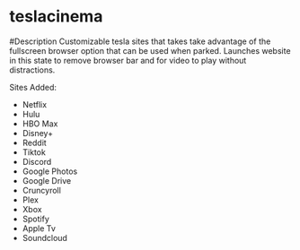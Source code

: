 # teslacinema

#Description
Customizable tesla sites that takes take advantage of the fullscreen browser option that can be used when parked. Launches website in this state to remove browser bar and for video to play without distractions. 

Sites Added:
- Netflix
- Hulu
- HBO Max
- Disney+
- Reddit
- Tiktok
- Discord
- Google Photos
- Google Drive
- Cruncyroll
- Plex
- Xbox
- Spotify
- Apple Tv
- Soundcloud
